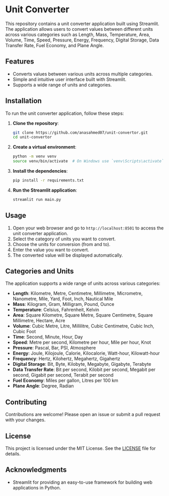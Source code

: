 # Unit Converter

This repository contains a unit converter application built using Streamlit. The application allows users to convert values between different units across various categories such as Length, Mass, Temperature, Area, Volume, Time, Speed, Pressure, Energy, Frequency, Digital Storage, Data Transfer Rate, Fuel Economy, and Plane Angle.

## Features

- Converts values between various units across multiple categories.
- Simple and intuitive user interface built with Streamlit.
- Supports a wide range of units and categories.

## Installation

To run the unit converter application, follow these steps:

1. **Clone the repository**:
    ```bash
    git clone https://github.com/anasahmed07/unit-convertor.git
    cd unit-convertor
    ```

2. **Create a virtual environment**:
    ```bash
    python -m venv venv
    source venv/bin/activate  # On Windows use `venv\Scripts\activate`
    ```

3. **Install the dependencies**:
    ```bash
    pip install -r requirements.txt
    ```

4. **Run the Streamlit application**:
    ```bash
    streamlit run main.py
    ```

## Usage

1. Open your web browser and go to `http://localhost:8501` to access the unit converter application.
2. Select the category of units you want to convert.
3. Choose the units for conversion (from and to).
4. Enter the value you want to convert.
5. The converted value will be displayed automatically.

## Categories and Units

The application supports a wide range of units across various categories:

- **Length**: Kilometre, Metre, Centimetre, Millimetre, Micrometre, Nanometre, Mile, Yard, Foot, Inch, Nautical Mile
- **Mass**: Kilogram, Gram, Milligram, Pound, Ounce
- **Temperature**: Celsius, Fahrenheit, Kelvin
- **Area**: Square Kilometre, Square Metre, Square Centimetre, Square Millimetre, Hectare, Acre
- **Volume**: Cubic Metre, Litre, Millilitre, Cubic Centimetre, Cubic Inch, Cubic Foot
- **Time**: Second, Minute, Hour, Day
- **Speed**: Metre per second, Kilometre per hour, Mile per hour, Knot
- **Pressure**: Pascal, Bar, PSI, Atmosphere
- **Energy**: Joule, Kilojoule, Calorie, Kilocalorie, Watt-hour, Kilowatt-hour
- **Frequency**: Hertz, Kilohertz, Megahertz, Gigahertz
- **Digital Storage**: Bit, Byte, Kilobyte, Megabyte, Gigabyte, Terabyte
- **Data Transfer Rate**: Bit per second, Kilobit per second, Megabit per second, Gigabit per second, Terabit per second
- **Fuel Economy**: Miles per gallon, Litres per 100 km
- **Plane Angle**: Degree, Radian

## Contributing

Contributions are welcome! Please open an issue or submit a pull request with your changes.

## License

This project is licensed under the MIT License. See the [LICENSE](LICENSE) file for details.

## Acknowledgments

- Streamlit for providing an easy-to-use framework for building web applications in Python.
